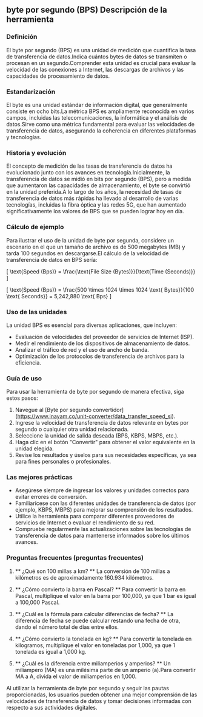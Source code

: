 ## byte por segundo (BPS) Descripción de la herramienta

### Definición
El byte por segundo (BPS) es una unidad de medición que cuantifica la tasa de transferencia de datos.Indica cuántos bytes de datos se transmiten o procesan en un segundo.Comprender esta unidad es crucial para evaluar la velocidad de las conexiones a Internet, las descargas de archivos y las capacidades de procesamiento de datos.

### Estandarización
El byte es una unidad estándar de información digital, que generalmente consiste en ocho bits.La métrica BPS es ampliamente reconocida en varios campos, incluidas las telecomunicaciones, la informática y el análisis de datos.Sirve como una métrica fundamental para evaluar las velocidades de transferencia de datos, asegurando la coherencia en diferentes plataformas y tecnologías.

### Historia y evolución
El concepto de medición de las tasas de transferencia de datos ha evolucionado junto con los avances en tecnología.Inicialmente, la transferencia de datos se midió en bits por segundo (BPS), pero a medida que aumentaron las capacidades de almacenamiento, el byte se convirtió en la unidad preferida.A lo largo de los años, la necesidad de tasas de transferencia de datos más rápidas ha llevado al desarrollo de varias tecnologías, incluidas la fibra óptica y las redes 5G, que han aumentado significativamente los valores de BPS que se pueden lograr hoy en día.

### Cálculo de ejemplo
Para ilustrar el uso de la unidad de byte por segunda, considere un escenario en el que un tamaño de archivo es de 500 megabytes (MB) y tarda 100 segundos en descargarse.El cálculo de la velocidad de transferencia de datos en BPS sería:

\[ \text{Speed (Bps)} = \frac{\text{File Size (Bytes)}}{\text{Time (Seconds)}} \]

\[ \text{Speed (Bps)} = \frac{500 \times 1024 \times 1024 \text{ Bytes}}{100 \text{ Seconds}} = 5,242,880 \text{ Bps} \]

### Uso de las unidades
La unidad BPS es esencial para diversas aplicaciones, que incluyen:
- Evaluación de velocidades del proveedor de servicios de Internet (ISP).
- Medir el rendimiento de los dispositivos de almacenamiento de datos.
- Analizar el tráfico de red y el uso de ancho de banda.
- Optimización de los protocolos de transferencia de archivos para la eficiencia.

### Guía de uso
Para usar la herramienta de byte por segundo de manera efectiva, siga estos pasos:
1. Navegue al [Byte por segundo convertidor] (https://www.inayam.co/unit-converter/data_transfer_speed_si).
2. Ingrese la velocidad de transferencia de datos relevante en bytes por segundo o cualquier otra unidad relacionada.
3. Seleccione la unidad de salida deseada (BPS, KBPS, MBPS, etc.).
4. Haga clic en el botón "Convertir" para obtener el valor equivalente en la unidad elegida.
5. Revise los resultados y úselos para sus necesidades específicas, ya sea para fines personales o profesionales.

### Las mejores prácticas
- Asegúrese siempre de ingresar los valores y unidades correctos para evitar errores de conversión.
- Familiarícese con las diferentes unidades de transferencia de datos (por ejemplo, KBPS, MBPS) para mejorar su comprensión de los resultados.
- Utilice la herramienta para comparar diferentes proveedores de servicios de Internet o evaluar el rendimiento de su red.
- Compruebe regularmente las actualizaciones sobre las tecnologías de transferencia de datos para mantenerse informados sobre los últimos avances.

### Preguntas frecuentes (preguntas frecuentes)

1. ** ¿Qué son 100 millas a km? **
La conversión de 100 millas a kilómetros es de aproximadamente 160.934 kilómetros.

2. ** ¿Cómo convierto la barra en Pascal? **
Para convertir la barra en Pascal, multiplique el valor en la barra por 100,000, ya que 1 bar es igual a 100,000 Pascal.

3. ** ¿Cuál es la fórmula para calcular diferencias de fecha? **
La diferencia de fecha se puede calcular restando una fecha de otra, dando el número total de días entre ellos.

4. ** ¿Cómo convierto la tonelada en kg? **
Para convertir la tonelada en kilogramos, multiplique el valor en toneladas por 1,000, ya que 1 tonelada es igual a 1,000 kg.

5. ** ¿Cuál es la diferencia entre miliamperios y amperios? **
Un miliampero (MA) es una milésima parte de un amperio (a).Para convertir MA a A, divida el valor de miliamperios en 1,000.

Al utilizar la herramienta de byte por segundo y seguir las pautas proporcionadas, los usuarios pueden obtener una mejor comprensión de las velocidades de transferencia de datos y tomar decisiones informadas con respecto a sus actividades digitales.